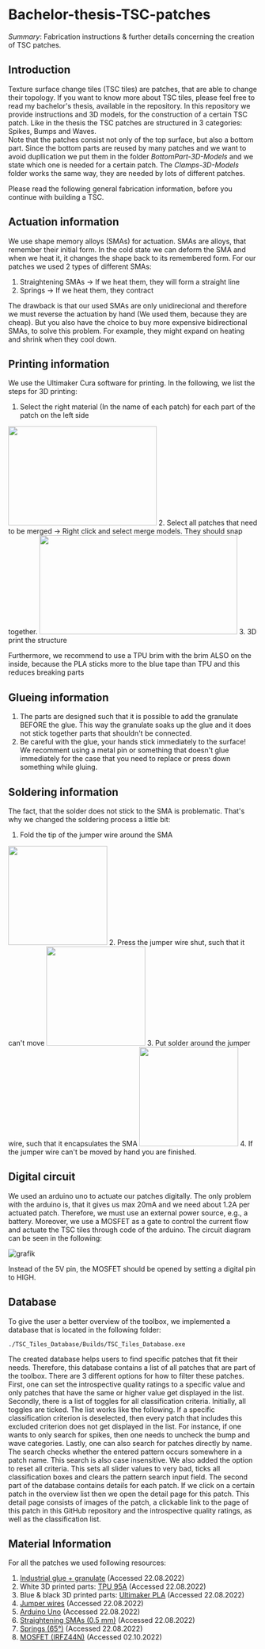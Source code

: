 # Bachelor-thesis-TSC-patches

*Summary*:
Fabrication instructions &amp; further details concerning the creation of TSC patches.

## Introduction

Texture surface change tiles (TSC tiles) are patches, that are able to change their topology. If you want to know more about TSC tiles, please feel free to read my bachelor's thesis, available in the repository.
In this repository we provide instructions and 3D models, for the construction of a certain TSC patch.
Like in the thesis the TSC patches are structured in 3 categories: Spikes, Bumps and Waves.  
Note that the patches consist not only of the top surface, but also a bottom part. Since the bottom parts are reused by many patches and we want to avoid dupllication we put them in the folder *BottomPart-3D-Models* and we state which one is needed for a certain patch. The *Clamps-3D-Models* folder works the same way, they are needed by lots of different patches.

Please read the following general fabrication information, before you continue with building a TSC.

## Actuation information

We use shape memory alloys (SMAs) for actuation. SMAs are alloys, that remember their initial form. In the cold state we can deform the SMA and when we heat it, it changes the shape back to its remembered form. For our patches we used 2 types of different SMAs: 

1. Straightening SMAs &#8594; If we heat them, they will form a straight line
2. Springs &#8594; If we heat them, they contract 

The drawback is that our used SMAs are only unidirecional and therefore we must reverse the actuation by hand (We used them, because they are cheap). But you also have the choice to buy more expensive bidirectional SMAs, to solve this problem. For example, they might expand on heating and shrink when they cool down.


## Printing information

We use the Ultimaker Cura software for printing. In the following, we list the steps for 3D printing: 
1. Select the right material (In the name of each patch) for each part of the patch on the left side 
<img src="https://user-images.githubusercontent.com/82590951/185628026-55f0e1e7-80df-4941-8b28-101c5e1660b2.png" width="300" height="200" />
2. Select all patches that need to be merged &#8594; Right click and select merge models. They should snap together.
<img src="https://user-images.githubusercontent.com/82590951/185628018-71d602d0-4283-4541-836d-f150d90c92a8.png" width="400" height="200" />
3. 3D print the structure

Furthermore, we recommend to use a TPU brim with the brim ALSO on the inside, because the PLA sticks more to the blue tape than TPU and this reduces breaking parts

## Glueing information

1. The parts are designed such that it is possible to add the granulate BEFORE the glue. This way the granulate soaks up the glue and it does not stick together parts that shouldn't be connected.
2. Be careful with the glue, your hands stick immediately to the surface! We recomment using a metal pin or something that doesn't glue immediately for the case that you need to replace or press down something while gluing.

## Soldering information

The fact, that the solder does not stick to the SMA is problematic. That's why we changed the soldering process a little bit:

1. Fold the tip of the jumper wire around the SMA
<img src="https://user-images.githubusercontent.com/82590951/193465590-f9385c7f-2e9b-4cb0-9c00-ee010f6ae063.png" width="200" height="200" />
2. Press the jumper wire shut, such that it can't move 
<img src="https://user-images.githubusercontent.com/82590951/193465647-a2e3660d-1f03-41e1-b0e3-5305cd50da77.png" width="200" height="200" />
3. Put solder around the jumper wire, such that it encapsulates the SMA 
<img src="https://user-images.githubusercontent.com/82590951/193465651-c5896d87-fd00-464c-929a-6d07e6a64ebb.png" width="200" height="200" />
4. If the jumper wire can't be moved by hand you are finished.

## Digital circuit

We used an arduino uno to actuate our patches digitally. The only problem with the arduino is, that it gives us max 20mA and we need about 1.2A per actuated patch. Therefore, we must use an external power source, e.g., a battery. Moreover, we use a MOSFET as a gate to control the current flow and actuate the TSC tiles through code of the arduino. The circuit diagram can be seen in the following: 

![grafik](https://user-images.githubusercontent.com/82590951/193465931-30f832bd-b579-43ca-8350-a031bf14e275.png)

Instead of the 5V pin, the MOSFET should be opened by setting a digital pin to HIGH.

## Database

To give the user a better overview of the toolbox, we implemented a database that is located in the following folder:

`./TSC_Tiles_Database/Builds/TSC_Tiles_Database.exe` 

The created database helps users to find specific patches that fit their needs. Therefore, this database contains a list of all patches that are part of the toolbox. There are 3 different options for how to filter these patches. First, one can set the introspective quality ratings to a specific value and only patches that have the same or higher value get displayed in the list. Secondly, there is a list of toggles for all classification criteria. Initially, all toggles are ticked. The list works like the following. If a specific classification criterion is deselected, then every patch that includes this excluded criterion does not get displayed in the list. For instance, if one wants to only search for spikes, then one needs to uncheck the bump and wave categories. Lastly, one can also search for patches directly by name. The search checks whether the entered pattern occurs somewhere in a patch name. This search is also case insensitive. We also added the option to reset all criteria. This sets all slider values to very bad, ticks all classification boxes and clears the pattern search input field.
The second part of the database contains details for each patch. If we click on a certain patch in the overview list then we open the detail page for this patch. This detail page consists of images of the patch, a clickable link to the page of this patch in this GitHub repository and the introspective quality ratings, as well as the classification list.


## Material Information

For all the patches we used following resources:   
1. [Industrial glue + granulate](https://www.amazon.de/-/en/Industrial-Effective-All-Purpose-Waterproof-Heat-Resistant/dp/B01NCZFZOG/ref=sr_1_5?keywords=industriekleber&qid=1661181665&sprefix=industrie%2Caps%2C97&sr=8-5) (Accessed 22.08.2022)
2. White 3D printed parts: [TPU 95A](https://www.igo3d.com/ultimaker-tpu-285-weiss-750) (Accessed 22.08.2022)
3. Blue & black 3D printed parts: [Ultimaker PLA](https://www.igo3d.com/ultimaker-3-pla) (Accessed 22.08.2022)
4. [Jumper wires](https://www.amazon.de/AZDelivery-Jumper-Wire-Cable-Parent/dp/B07KKJ69DV/ref=sr_1_1_sspa?keywords=br%C3%BCckendraht+m%C3%A4nnlich&qid=1661181306&sprefix=jumper+w%2Caps%2C94&sr=8-1-spons&psc=1&smid=A1X7QLRQH87QA3&spLa=ZW5jcnlwdGVkUXVhbGlmaWVyPUExWVVTR0pWSElBOTVMJmVuY3J5cHRlZElkPUEwNTY1OTU5Mlc4S1c0WEM1SkIxWCZlbmNyeXB0ZWRBZElkPUEwNzg2NTcwMVgxTkpaS0xHUFROUiZ3aWRnZXROYW1lPXNwX2F0ZiZhY3Rpb249Y2xpY2tSZWRpcmVjdCZkb05vdExvZ0NsaWNrPXRydWU=) (Accessed 22.08.2022)
5. [Arduino Uno](https://www.amazon.com/dp/B01EWOE0UU/ref=sr_1_2_sspa?__mk_de_DE=%C3%85M%C3%85%C5%BD%C3%95%C3%91&crid=1C4FYOUBGT5BM&keywords=arduino+uno+r3&qid=1661181427&sprefix=arduino+uno+r%2Caps%2C217&sr=8-2-spons&psc=1&spLa=ZW5jcnlwdGVkUXVhbGlmaWVyPUEyRTI4MUVYQUJQQUpTJmVuY3J5cHRlZElkPUEwMjE0MTg1M0tQNExKTlUwUDlRRCZlbmNyeXB0ZWRBZElkPUEwNDgzODMzMUlIN1I4WVRSM0w1UiZ3aWRnZXROYW1lPXNwX2F0ZiZhY3Rpb249Y2xpY2tSZWRpcmVjdCZkb05vdExvZ0NsaWNrPXRydWU=) (Accessed 22.08.2022)
6. [Straightening SMAs (0.5 mm)](https://www.ebay.de/itm/272744207192?_trkparms=amclksrc%3DITM%26aid%3D1110006%26algo%3DHOMESPLICE.SIM%26ao%3D1%26asc%3D20200818143230%26meid%3D8756667dcc0e49289656add78ea02dc2%26pid%3D101224%26rk%3D1%26rkt%3D2%26sd%3D273567764601%26itm%3D272744207192%26pmt%3D0%26noa%3D1%26pg%3D2047675%26algv%3DDefaultOrganicWeb&_trksid=p2047675.c101224.m-1) (Accessed 22.08.2022)
7. [Springs (65°)](https://www.ebay.de/itm/273567764601?chn=ps&var=575427231816&norover=1&mkevt=1&mkrid=707-134425-41852-0&mkcid=2&itemid=575427231816_273567764601&targetid=1404115579173&device=c&mktype=pla&googleloc=1004896&poi=&campaignid=17935704717&mkgroupid=139162549385&rlsatarget=pla-1404115579173&abcId=9301059&merchantid=7364532&gclid=Cj0KCQjw0oyYBhDGARIsAMZEuMuVkPHRHqsgRvDC3RfehDmSxC5IyUCN7cTK6KzO_mhqoJfxeMrgXL8aAvvfEALw_wcB) (Accessed 22.08.2022)
8. [MOSFET (IRFZ44N)](https://www.amazon.de/HUAREW-IRFZ44N-Gleichrichter-leistung-Transistor/dp/B08H56RJY9/ref=asc_df_B08H56RJY9/?tag=googshopde-21&linkCode=df0&hvadid=560291067799&hvpos=&hvnetw=g&hvrand=7746497831967873038&hvpone=&hvptwo=&hvqmt=&hvdev=c&hvdvcmdl=&hvlocint=&hvlocphy=9041798&hvtargid=pla-991818080629&psc=1&th=1&psc=1) (Accessed 02.10.2022)
